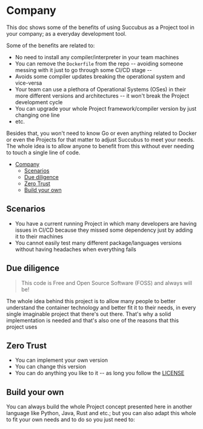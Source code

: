 # Company

This doc shows some of the benefits of using Succubus as a Project tool in your company; as a everyday development tool.

Some of the benefits are related to:

- No need to install any compiler/interpreter in your team machines
- You can remove the `Dockerfile` from the repo -- avoiding someone messing with it just to go through some CI/CD stage --
- Avoids some compiler updates breaking the operational system and vice-versa
- Your team can use a plethora of Operational Systems (OSes) in their more different versions and architectures -- it won't break the Project development cycle
- You can upgrade your whole Project framework/compiler version by just changing one line
- etc.

Besides that, you won't need to know Go or even anything related to Docker or even the Projects for that matter to adjust Succubus to meet your needs. The whole idea is to allow anyone to benefit from this without ever needing to touch a single line of code.

- [Company](#company)
  - [Scenarios](#scenarios)
  - [Due diligence](#due-diligence)
  - [Zero Trust](#zero-trust)
  - [Build your own](#build-your-own)

## Scenarios

- You have a current running Project in which many developers are having issues in CI/CD because they missed some dependency just by adding it to their machines
- You cannot easily test many different package/languages versions without having headaches when everything fails

## Due diligence

> This code is Free and Open Source Software (FOSS) and always will be!

The whole idea behind this project is to allow many people to better understand the container technology and better fit it to their needs, in every single imaginable project that there's out there. That's why a solid implementation is needed and that's also one of the reasons that this project uses

## Zero Trust

- You can implement your own version
- You can change this version
- You can do anything you like to it -- as long you follow the [LICENSE](../LICENSE)

## Build your own

You can always build the whole Project concept presented here in another language like Python, Java, Rust and etc.; but you can also adapt this whole to fit your own needs and to do so you just need to:
